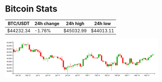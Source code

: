 # Bitcoin Stats

BTC/USDT|24h change|24h high|24h low|
|---|---|---|---|
|$44232.34|-1.76%|$45032.99|$44013.11|

<img src="./chart.svg">
